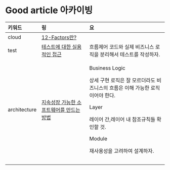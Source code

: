 # Good article 아카이빙

<table>
  <thead>
    <tr>
      <th style="text-align:left">&#xD0A4;&#xC6CC;&#xB4DC;</th>
      <th style="text-align:left">&#xB9C1;</th>
      <th style="text-align:left">&#xC694;</th>
    </tr>
  </thead>
  <tbody>
    <tr>
      <td style="text-align:left">cloud</td>
      <td style="text-align:left"><a href="https://medium.com/dtevangelist/12-factors-%EB%9E%80-b39c7ef1ed30">12-Factors&#xB780;?</a>
      </td>
      <td style="text-align:left"></td>
    </tr>
    <tr>
      <td style="text-align:left">test</td>
      <td style="text-align:left"><a href="https://www.reimaginer.me/entry/%ED%85%8C%EC%8A%A4%ED%8A%B8%EC%97%90-%EB%8C%80%ED%95%9C-%EC%8B%A4%EC%9A%A9%EC%A0%81%EC%9D%B8-%EC%A0%91%EA%B7%BC-Humble-Object-Pattern">&#xD14C;&#xC2A4;&#xD2B8;&#xC5D0; &#xB300;&#xD55C; &#xC2E4;&#xC6A9;&#xC801;&#xC778; &#xC811;&#xADFC;</a>
      </td>
      <td style="text-align:left">&#xD750;&#xB984;&#xC81C;&#xC5B4; &#xCF54;&#xB4DC;&#xC640; &#xC2E4;&#xC81C;
        &#xBE44;&#xC988;&#xB2C8;&#xC2A4; &#xB85C;&#xC9C1;&#xC744; &#xBD84;&#xB9AC;&#xD574;&#xC11C;
        &#xD14C;&#xC2A4;&#xD2B8;&#xB97C; &#xC791;&#xC131;&#xD558;&#xC790;.</td>
    </tr>
    <tr>
      <td style="text-align:left">architecture</td>
      <td style="text-align:left"><a href="https://geminikim.medium.com/%EC%A7%80%EC%86%8D-%EC%84%B1%EC%9E%A5-%EA%B0%80%EB%8A%A5%ED%95%9C-%EC%86%8C%ED%94%84%ED%8A%B8%EC%9B%A8%EC%96%B4%EB%A5%BC-%EB%A7%8C%EB%93%A4%EC%96%B4%EA%B0%80%EB%8A%94-%EB%B0%A9%EB%B2%95-97844c5dab63">&#xC9C0;&#xC18D;&#xC131;&#xC7A5; &#xAC00;&#xB2A5;&#xD55C; &#xC18C;&#xD504;&#xD2B8;&#xC6E8;&#xC5B4;&#xB97C; &#xB9CC;&#xB4DC;&#xB294; &#xBC29;&#xBC95;</a>
      </td>
      <td style="text-align:left">
        <p>Business Logic</p>
        <p>&#xC0C1;&#xC138; &#xAD6C;&#xD604; &#xB85C;&#xC9C1;&#xC740; &#xC798; &#xBAA8;&#xB974;&#xB354;&#xB77C;&#xB3C4;
          &#xBE44;&#xC988;&#xB2C8;&#xC2A4;&#xC758; &#xD750;&#xB984;&#xC740; &#xC774;&#xD574;
          &#xAC00;&#xB2A5;&#xD55C; &#xB85C;&#xC9C1;&#xC774;&#xC5B4;&#xC57C; &#xD55C;&#xB2E4;.</p>
        <p></p>
        <p>Layer</p>
        <p>&#xB808;&#xC774;&#xC5B4; &#xAC04;,&#xB808;&#xC774;&#xC5B4; &#xB0B4; &#xCC38;&#xC870;&#xADDC;&#xCE59;&#xB4E4;
          &#xD655;&#xC778;&#xD560; &#xAC83;.</p>
        <p></p>
        <p>Module</p>
        <p>&#xC7AC;&#xC0AC;&#xC6A9;&#xC131;&#xC744; &#xACE0;&#xB824;&#xD558;&#xC5EC;
          &#xC124;&#xACC4;&#xD558;&#xC790;.</p>
      </td>
    </tr>
    <tr>
      <td style="text-align:left"></td>
      <td style="text-align:left"></td>
      <td style="text-align:left"></td>
    </tr>
    <tr>
      <td style="text-align:left"></td>
      <td style="text-align:left"></td>
      <td style="text-align:left"></td>
    </tr>
  </tbody>
</table>

